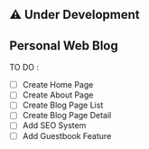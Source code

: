 ⚠ Under Development
---
Personal Web Blog
---
TO DO :
- [ ] Create Home Page
- [ ] Create About Page
- [ ] Create Blog Page List
- [ ] Create Blog Page Detail
- [ ] Add SEO System
- [ ] Add Guestbook Feature
